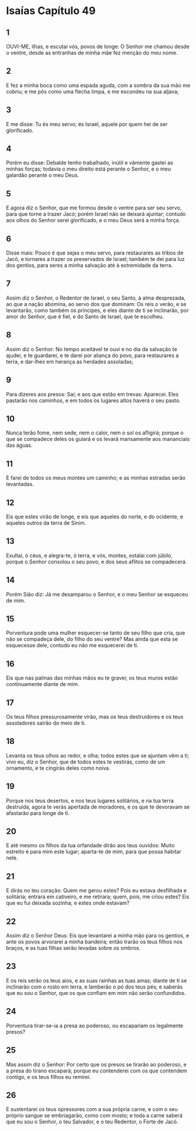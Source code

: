 # Isaías Capítulo 49

## 1
OUVI-ME, ilhas, e escutai vós, povos de longe: O Senhor me chamou desde o ventre, desde as entranhas de minha mãe fez menção do meu nome.

## 2
E fez a minha boca como uma espada aguda, com a sombra da sua mão me cobriu; e me pôs como uma flecha limpa, e me escondeu na sua aljava;

## 3
E me disse: Tu és meu servo; és Israel, aquele por quem hei de ser glorificado.

## 4
Porém eu disse: Debalde tenho trabalhado, inútil e vãmente gastei as minhas forças; todavia o meu direito está perante o Senhor, e o meu galardão perante o meu Deus.

## 5
E agora diz o Senhor, que me formou desde o ventre para ser seu servo, para que torne a trazer Jacó; porém Israel não se deixará ajuntar; contudo aos olhos do Senhor serei glorificado, e o meu Deus será a minha força.

## 6
Disse mais: Pouco é que sejas o meu servo, para restaurares as tribos de Jacó, e tornares a trazer os preservados de Israel; também te dei para luz dos gentios, para seres a minha salvação até à extremidade da terra.

## 7
Assim diz o Senhor, o Redentor de Israel, o seu Santo, à alma desprezada, ao que a nação abomina, ao servo dos que dominam: Os reis o verão, e se levantarão, como também os príncipes, e eles diante de ti se inclinarão, por amor do Senhor, que é fiel, e do Santo de Israel, que te escolheu.

## 8
Assim diz o Senhor: No tempo aceitável te ouvi e no dia da salvação te ajudei, e te guardarei, e te darei por aliança do povo, para restaurares a terra, e dar-lhes em herança as herdades assoladas;

## 9
Para dizeres aos presos: Saí; e aos que estão em trevas: Aparecei. Eles pastarão nos caminhos, e em todos os lugares altos haverá o seu pasto.

## 10
Nunca terão fome, nem sede, nem o calor, nem o sol os afligirá; porque o que se compadece deles os guiará e os levará mansamente aos mananciais das águas.

## 11
E farei de todos os meus montes um caminho; e as minhas estradas serão levantadas.

## 12
Eis que estes virão de longe, e eis que aqueles do norte, e do ocidente, e aqueles outros da terra de Sinim.

## 13
Exultai, ó céus, e alegra-te, ó terra, e vós, montes, estalai com júbilo, porque o Senhor consolou o seu povo, e dos seus aflitos se compadecerá.

## 14
Porém Sião diz: Já me desamparou o Senhor, e o meu Senhor se esqueceu de mim.

## 15
Porventura pode uma mulher esquecer-se tanto de seu filho que cria, que não se compadeça dele, do filho do seu ventre? Mas ainda que esta se esquecesse dele, contudo eu não me esquecerei de ti.

## 16
Eis que nas palmas das minhas mãos eu te gravei; os teus muros estão continuamente diante de mim.

## 17
Os teus filhos pressurosamente virão, mas os teus destruidores e os teus assoladores sairão do meio de ti.

## 18
Levanta os teus olhos ao redor, e olha; todos estes que se ajuntam vêm a ti; vivo eu, diz o Senhor, que de todos estes te vestirás, como de um ornamento, e te cingirás deles como noiva.

## 19
Porque nos teus desertos, e nos teus lugares solitários, e na tua terra destruída, agora te verás apertada de moradores, e os que te devoravam se afastarão para longe de ti.

## 20
E até mesmo os filhos da tua orfandade dirão aos teus ouvidos: Muito estreito é para mim este lugar; aparta-te de mim, para que possa habitar nele.

## 21
E dirás no teu coração: Quem me gerou estes? Pois eu estava desfilhada e solitária; entrara em cativeiro, e me retirara; quem, pois, me criou estes? Eis que eu fui deixada sozinha; e estes onde estavam?

## 22
Assim diz o Senhor Deus: Eis que levantarei a minha mão para os gentios, e ante os povos arvorarei a minha bandeira; então trarão os teus filhos nos braços, e as tuas filhas serão levadas sobre os ombros.

## 23
E os reis serão os teus aios, e as suas rainhas as tuas amas; diante de ti se inclinarão com o rosto em terra, e lamberão o pó dos teus pés; e saberás que eu sou o Senhor, que os que confiam em mim não serão confundidos.

## 24
Porventura tirar-se-ia a presa ao poderoso, ou escapariam os legalmente presos?

## 25
Mas assim diz o Senhor: Por certo que os presos se tirarão ao poderoso, e a presa do tirano escapará; porque eu contenderei com os que contendem contigo, e os teus filhos eu remirei.

## 26
E sustentarei os teus opressores com a sua própria carne, e com o seu próprio sangue se embriagarão, como com mosto; e toda a carne saberá que eu sou o Senhor, o teu Salvador, e o teu Redentor, o Forte de Jacó.

